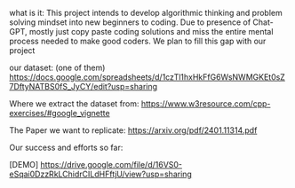 what is it:
This project intends to develop algorithmic thinking and problem solving mindset into new beginners to coding. Due to presence of Chat-GPT, mostly just copy paste coding solutions and miss the entire mental process needed to make good coders. We plan to fill this gap with our project

our dataset: (one of them)
https://docs.google.com/spreadsheets/d/1czTl1hxHkFfG6WsNWMGKEt0sZ7DftyNATBS0fS_JyCY/edit?usp=sharing

Where we extract the dataset from:
https://www.w3resource.com/cpp-exercises/#google_vignette

The Paper we want to replicate:
https://arxiv.org/pdf/2401.11314.pdf

Our success and efforts so far: 

[DEMO] https://drive.google.com/file/d/16VS0-eSqai0DzzRkLChidrCILdHFftjU/view?usp=sharing
